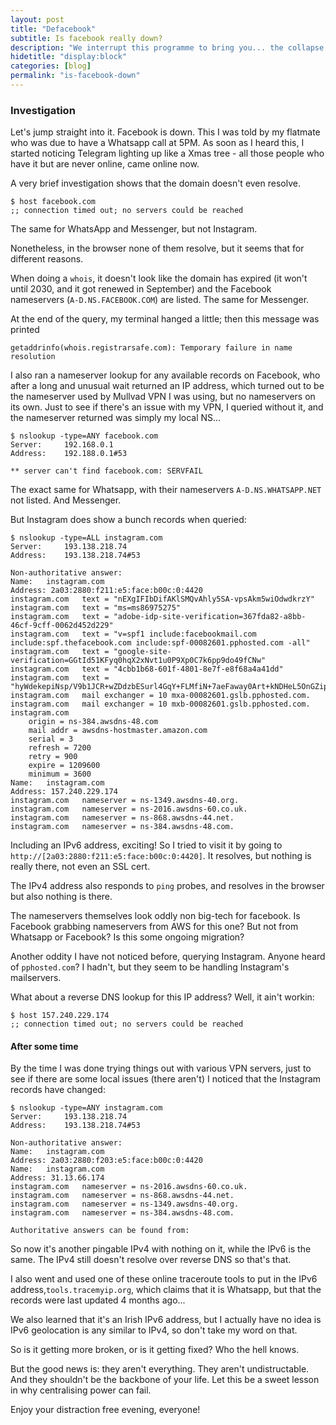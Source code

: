 ```yaml
---
layout: post
title: "Defacebook"
subtitle: Is facebook really down?
description: "We interrupt this programme to bring you... the collapse of society as we know it"
hidetitle: "display:block"
categories: [blog]
permalink: "is-facebook-down"
---
```


### Investigation

Let's jump straight into it. Facebook is down. This I was told by my flatmate who was due to have a Whatsapp call at 5PM. As soon as I heard this, I started noticing Telegram lighting up like a Xmas tree - all those people who have it but are never online, came online now.

A very brief investigation shows that the domain doesn't even resolve.

```shell
$ host facebook.com
;; connection timed out; no servers could be reached
```

The same for WhatsApp and Messenger, but not Instagram.

Nonetheless, in the browser none of them resolve, but it seems that for different reasons.

When doing a `whois`, it doesn't look like the domain has expired (it won't until 2030, and it got renewed in September) and the Facebook nameservers (`A-D.NS.FACEBOOK.COM`) are listed. The same for Messenger.

At the end of the query, my terminal hanged a little; then this message was printed

    getaddrinfo(whois.registrarsafe.com): Temporary failure in name resolution

I also ran a nameserver lookup for any available records on Facebook, who after a long and unusual wait returned an IP address, which turned out to be the nameserver used by Mullvad VPN I was using, but no nameservers on its own. Just to see if there's an issue with my VPN, I queried without it, and the nameserver returned was simply my local NS...

```shell
$ nslookup -type=ANY facebook.com
Server:		192.168.0.1
Address:	192.188.0.1#53

** server can't find facebook.com: SERVFAIL
```

The exact same for Whatsapp, with their nameservers `A-D.NS.WHATSAPP.NET` not listed. And Messenger.

But Instagram does show a bunch records when queried:

```shell
$ nslookup -type=ALL instagram.com
Server:		193.138.218.74
Address:	193.138.218.74#53

Non-authoritative answer:
Name:	instagram.com
Address: 2a03:2880:f211:e5:face:b00c:0:4420
instagram.com	text = "nEXgIFIbDifAKlSMQvAhly5SA-vpsAkm5wiOdwdkrzY"
instagram.com	text = "ms=ms86975275"
instagram.com	text = "adobe-idp-site-verification=367fda82-a8bb-46cf-9cff-0062d452d229"
instagram.com	text = "v=spf1 include:facebookmail.com include:spf.thefacebook.com include:spf-00082601.pphosted.com -all"
instagram.com	text = "google-site-verification=GGtId51KFyq0hqX2xNvt1u0P9Xp0C7k6pp9do49fCNw"
instagram.com	text = "4cbb1b68-601f-4801-8e7f-e8f68a4a41dd"
instagram.com	text = "hyWdekepiNsp/V9b1JCR+wZDdzbESurl4GqY+FLMfiN+7aeFaway0Art+kNDHeL5OnGZipNeV/iIC+lOONSQVQ=="
instagram.com	mail exchanger = 10 mxa-00082601.gslb.pphosted.com.
instagram.com	mail exchanger = 10 mxb-00082601.gslb.pphosted.com.
instagram.com
	origin = ns-384.awsdns-48.com
	mail addr = awsdns-hostmaster.amazon.com
	serial = 3
	refresh = 7200
	retry = 900
	expire = 1209600
	minimum = 3600
Name:	instagram.com
Address: 157.240.229.174
instagram.com	nameserver = ns-1349.awsdns-40.org.
instagram.com	nameserver = ns-2016.awsdns-60.co.uk.
instagram.com	nameserver = ns-868.awsdns-44.net.
instagram.com	nameserver = ns-384.awsdns-48.com.
```

Including an IPv6 address, exciting! So I tried to visit it by going to `http://[2a03:2880:f211:e5:face:b00c:0:4420]`. It resolves, but nothing is really there, not even an SSL cert.

The IPv4 address also responds to `ping` probes, and resolves in the browser but also nothing is there.

The nameservers themselves look oddly non big-tech for facebook. Is Facebook grabbing nameservers from AWS for this one? But not from Whatsapp or Facebook? Is this some ongoing migration?

Another oddity I have not noticed before, querying Instagram.
Anyone heard of `pphosted.com`? I hadn't, but they seem to be handling Instagram's mailservers.

What about a reverse DNS lookup for this IP address? Well, it ain't workin:

```shell
$ host 157.240.229.174
;; connection timed out; no servers could be reached
```

#### After some time
By the time I was done trying things out with various VPN servers, just to see if there are some local issues (there aren't) I noticed that the Instagram records have changed:

```shell
$ nslookup -type=ANY instagram.com
Server:		193.138.218.74
Address:	193.138.218.74#53

Non-authoritative answer:
Name:	instagram.com
Address: 2a03:2880:f203:e5:face:b00c:0:4420
Name:	instagram.com
Address: 31.13.66.174
instagram.com	nameserver = ns-2016.awsdns-60.co.uk.
instagram.com	nameserver = ns-868.awsdns-44.net.
instagram.com	nameserver = ns-1349.awsdns-40.org.
instagram.com	nameserver = ns-384.awsdns-48.com.

Authoritative answers can be found from:
```

So now it's another pingable IPv4 with nothing on it, while the IPv6 is the same. The IPv4 still doesn't resolve over reverse DNS so that's that.

I also went and used one of these online traceroute tools to put in the IPv6 address,`tools.tracemyip.org`, which claims that it is Whatsapp, but that the records were last updated 4 months ago...


We also learned that it's an Irish IPv6 address, but I actually have no idea is IPv6 geolocation is any similar to IPv4, so don't take my word on that.

So is it getting more broken, or is it getting fixed? Who the hell knows.

But the good news is: they aren't everything. They aren't undistructable. And they shouldn't be the backbone of your life. Let this be a sweet lesson in why centralising power can fail.

Enjoy your distraction free evening, everyone!


